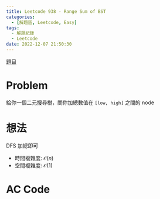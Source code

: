 ```yaml
---
title: Leetcode 938 - Range Sum of BST
categories:
  - [解題區, Leetcode, Easy]
tags:
  - 解題紀錄
  - Leetcode
date: 2022-12-07 21:50:30
---
```


[題目](https://leetcode.com/problems/range-sum-of-bst/description/)

# Problem

給你一個二元搜尋樹，問你加總數值在 `[low, high]` 之間的 node 

# 想法

DFS 加總即可

- 時間複雜度: $\mathcal{O}(n)$
- 空間複雜度: $\mathcal{O}(1)$

# AC Code

<script src="https://emgithub.com/embed-v2.js?target=https%3A%2F%2Fgithub.com%2Froy4801%2Fsolved_problems%2Fblob%2Fmaster%2Fleetcode%2F938.cpp%23L21-L40&style=github&type=code&showBorder=on&showLineNumbers=on&showFileMeta=on&showFullPath=on&showCopy=on"></script>
